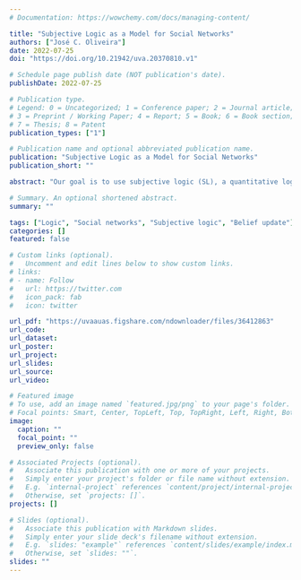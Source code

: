 ```yaml
---
# Documentation: https://wowchemy.com/docs/managing-content/

title: "Subjective Logic as a Model for Social Networks"
authors: ["José C. Oliveira"]
date: 2022-07-25
doi: "https://doi.org/10.21942/uva.20370810.v1"

# Schedule page publish date (NOT publication's date).
publishDate: 2022-07-25

# Publication type.
# Legend: 0 = Uncategorized; 1 = Conference paper; 2 = Journal article;
# 3 = Preprint / Working Paper; 4 = Report; 5 = Book; 6 = Book section;
# 7 = Thesis; 8 = Patent
publication_types: ["1"]

# Publication name and optional abbreviated publication name.
publication: "Subjective Logic as a Model for Social Networks"
publication_short: ""

abstract: "Our goal is to use subjective logic (SL), a quantitative logic with uncertainty, to model agents' opinions and uncertainty, and their changes over time, in social networks. In this paper, we discuss the desired properties for an opinion update function in this setting. We show that SL's predefined belief update functions do not satisfy these properties, and we define a new belief update function satisfying the desired properties. We show that a special case of opinions in SL with our new update function corresponds to earlier (non-logical) work on social networks (Alvim 2019), and that the inclusion of uncertainty strictly extends this earlier work."

# Summary. An optional shortened abstract.
summary: ""

tags: ["Logic", "Social networks", "Subjective logic", "Belief update"]
categories: []
featured: false

# Custom links (optional).
#   Uncomment and edit lines below to show custom links.
# links:
# - name: Follow
#   url: https://twitter.com
#   icon_pack: fab
#   icon: twitter

url_pdf: "https://uvaauas.figshare.com/ndownloader/files/36412863"
url_code:
url_dataset:
url_poster:
url_project:
url_slides:
url_source:
url_video:

# Featured image
# To use, add an image named `featured.jpg/png` to your page's folder. 
# Focal points: Smart, Center, TopLeft, Top, TopRight, Left, Right, BottomLeft, Bottom, BottomRight.
image:
  caption: ""
  focal_point: ""
  preview_only: false

# Associated Projects (optional).
#   Associate this publication with one or more of your projects.
#   Simply enter your project's folder or file name without extension.
#   E.g. `internal-project` references `content/project/internal-project/index.md`.
#   Otherwise, set `projects: []`.
projects: []

# Slides (optional).
#   Associate this publication with Markdown slides.
#   Simply enter your slide deck's filename without extension.
#   E.g. `slides: "example"` references `content/slides/example/index.md`.
#   Otherwise, set `slides: ""`.
slides: ""
---
```

